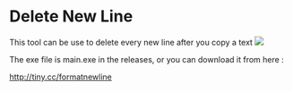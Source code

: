 # Delete New Line
 This tool can be use to delete every new line after you copy a text
![](META-INF/demo.gif)







The exe file is main.exe in the releases, or you can download it from here :

http://tiny.cc/formatnewline
